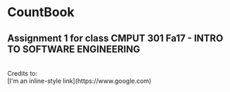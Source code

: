 # CountBook
## Assignment 1 for class CMPUT 301 Fa17 - INTRO TO SOFTWARE ENGINEERING 
<br>
Credits to:
<br>
[I'm an inline-style link](https://www.google.com)

